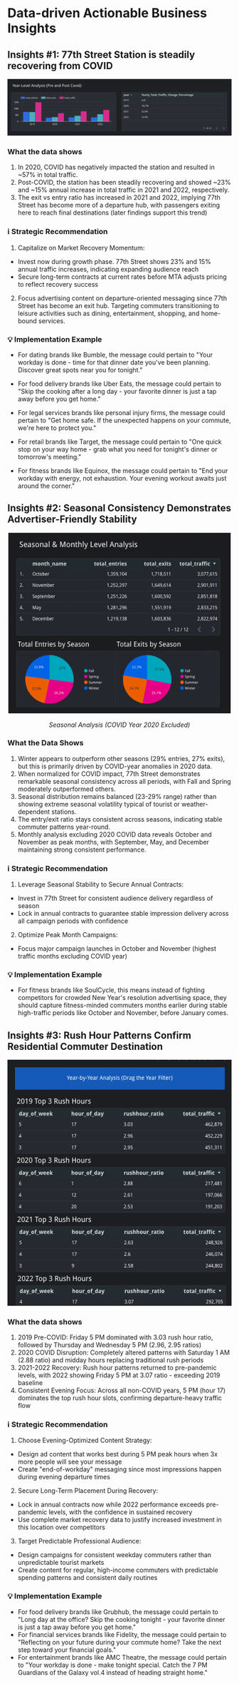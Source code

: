 # Data-driven Actionable Business Insights

## Insights #1: 77th Street Station is steadily recovering from COVID

![COVID Recovery Chart](chart-screenshots/covid_recovery_chart.png)

### What the data shows
1. In 2020, COVID has negatively impacted the station and resulted in ~57% in total traffic.
2. Post-COVID, the station has been steadily recovering and showed ~23% and ~15% annual increase in total traffic in 2021 and 2022, respectively.
3. The exit vs entry ratio has increased in 2021 and 2022, implying 77th Street has become more of a departure hub, with passengers exiting here to reach final destinations (later findings support this trend)

### ℹ️ Strategic Recommendation
1. Capitalize on Market Recovery Momentum:
  + Invest now during growth phase. 77th Street shows 23% and 15% annual traffic increases, indicating expanding audience reach
  + Secure long-term contracts at current rates before MTA adjusts pricing to reflect recovery success
2. Focus advertising content on departure-oriented messaging since 77th Street has become an exit hub. Targeting commuters transitioning to leisure activities such as dining, entertainment, shopping, and home-bound services.

### 💡 Implementation Example

* For dating brands like Bumble, the message could pertain to "Your workday is done - time for that dinner date you've been planning. Discover great spots near you for tonight."

* For food delivery brands like Uber Eats, the message could pertain to "Skip the cooking after a long day - your favorite dinner is just a tap away before you get home."

* For legal services brands like personal injury firms, the message could pertain to "Get home safe. If the unexpected happens on your commute, we're here to protect you."

* For retail brands like Target, the message could pertain to "One quick stop on your way home - grab what you need for tonight's dinner or tomorrow's meeting."

* For fitness brands like Equinox, the message could pertain to "End your workday with energy, not exhaustion. Your evening workout awaits just around the corner."

## Insights #2: Seasonal Consistency Demonstrates Advertiser-Friendly Stability

<div align="center">
  <img src="chart-screenshots/seasonal_analysis_chart_excluded.png" alt="Seasonal Analysis (COVID Year Excluded)" width="500">
  <p><em>Seasonal Analysis (COVID Year 2020 Excluded)</em></p>
</div>

### What the Data Shows
1. Winter appears to outperform other seasons (29% entries, 27% exits), but this is primarily driven by COVID-year anomalies in 2020 data.
2. When normalized for COVID impact, 77th Street demonstrates remarkable seasonal consistency across all periods, with Fall and Spring moderately outperformed others.
3. Seasonal distribution remains balanced (23-29% range) rather than showing extreme seasonal volatility typical of tourist or weather-dependent stations.
4. The entry/exit ratio stays consistent across seasons, indicating stable commuter patterns year-round.
5. Monthly analysis excluding 2020 COVID data reveals October and November as peak months, with September, May, and December maintaining strong consistent performance.

### ℹ️ Strategic Recommendation
1. Leverage Seasonal Stability to Secure Annual Contracts:
  + Invest in 77th Street for consistent audience delivery regardless of season
  + Lock in annual contracts to guarantee stable impression delivery across all campaign periods with confidence
2. Optimize Peak Month Campaigns:
  + Focus major campaign launches in October and November (highest traffic months excluding COVID year)

### 💡 Implementation Example
* For fitness brands like SoulCycle, this means instead of fighting competitors for crowded New Year's resolution advertising space, they should capture fitness-minded commuters months earlier during stable high-traffic periods like October and November, before January comes.

## Insights #3: Rush Hour Patterns Confirm Residential Commuter Destination

![COVID Recovery Chart](chart-screenshots/rush_hour_patterns_chart.png)

### What the data shows
1. 2019 Pre-COVID: Friday 5 PM dominated with 3.03 rush hour ratio, followed by Thursday and Wednesday 5 PM (2.96, 2.95 ratios)
2. 2020 COVID Disruption: Completely altered patterns with Saturday 1 AM (2.88 ratio) and midday hours replacing traditional rush periods
3. 2021-2022 Recovery: Rush hour patterns returned to pre-pandemic levels, with 2022 showing Friday 5 PM at 3.07 ratio - exceeding 2019 baseline
4. Consistent Evening Focus: Across all non-COVID years, 5 PM (hour 17) dominates the top rush hour slots, confirming departure-heavy traffic flow

### ℹ️ Strategic Recommendation
1. Choose Evening-Optimized Content Strategy:
  + Design ad content that works best during 5 PM peak hours when 3x more people will see your message
  + Create "end-of-workday" messaging since most impressions happen during evening departure times
2. Secure Long-Term Placement During Recovery:
  + Lock in annual contracts now while 2022 performance exceeds pre-pandemic levels, with the confidence in sustained recovery
  + Use complete market recovery data to justify increased investment in this location over competitors
3. Target Predictable Professional Audience:
  + Design campaigns for consistent weekday commuters rather than unpredictable tourist markets
  + Create content for regular, high-income commuters with predictable spending patterns and consistent daily routines

### 💡 Implementation Example
* For food delivery brands like Grubhub, the message could pertain to "Long day at the office? Skip the cooking tonight - your favorite dinner is just a tap away before you get home."
* For financial services brands like Fidelity, the message could pertain to "Reflecting on your future during your commute home? Take the next step toward your financial goals."
* For entertainment brands like AMC Theatre, the message could pertain to "Your workday is done - make tonight special. Catch the 7 PM Guardians of the Galaxy vol.4 instead of heading straight home."
